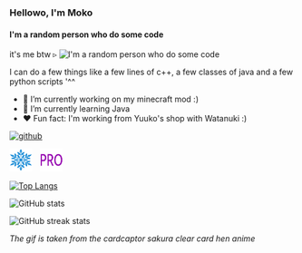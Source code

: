 <!--
**windows9x95/windows9x95** is a ✨ _special_ ✨ repository because its `README.md` (this file) appears on your GitHub profile.

Here are some ideas to get you started:

- 🔭 I’m currently working on ...
- 🌱 I’m currently learning ...
- 👯 I’m looking to collaborate on ...
- 🤔 I’m looking for help with ...
- 💬 Ask me about ...
- 📫 How to reach me: ...
- 😄 Pronouns: ...
- ⚡ Fun fact: ...
-->
### Hellowo, I'm Moko
#### I'm a random person who do some code
it's me btw ▹
![I'm a random person who do some code](https://github.com/windows9x95/windows9x95/raw/main/sakura.gif)

I can do a few things like a few lines of c++, a few classes of java and a few python scripts '^^

- 🔭 I’m currently working on my minecraft mod :) 
- 📕 I’m currently learning Java 
- ❤ Fun fact: I'm working from Yuuko's shop with Watanuki :) 


[<img src='https://cdn.jsdelivr.net/npm/simple-icons@3.0.1/icons/github.svg' alt='github' height='40'>](https://github.com/windows9x95)  

<a href='https://archiveprogram.github.com/'><img src='https://raw.githubusercontent.com/acervenky/animated-github-badges/master/assets/acbadge.gif' width='40' height='40'></a> <a href='https://github.com/pricing'><img src='https://raw.githubusercontent.com/acervenky/animated-github-badges/master/assets/pro.gif' width='40' height='40'></a> 

[![Top Langs](https://github-readme-stats.vercel.app/api/top-langs/?username=windows9x95)](https://github.com/anuraghazra/github-readme-stats)

![GitHub stats](https://github-readme-stats.vercel.app/api?username=windows9x95&show_icons=true)  

![GitHub streak stats](https://github-readme-streak-stats.herokuapp.com/?user=windows9x95)  

_The gif is taken from the cardcaptor sakura clear card hen anime_
